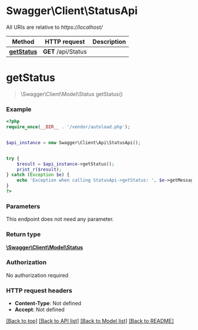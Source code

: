 # Swagger\Client\StatusApi

All URIs are relative to *https://localhost/*

Method | HTTP request | Description
------------- | ------------- | -------------
[**getStatus**](StatusApi.md#getStatus) | **GET** /api/Status | 




# **getStatus**
> \Swagger\Client\Model\Status getStatus()



### Example 
```php
<?php
require_once(__DIR__ . '/vendor/autoload.php');


$api_instance = new Swagger\Client\Api\StatusApi();


try { 
    $result = $api_instance->getStatus();
    print_r($result);
} catch (Exception $e) {
    echo 'Exception when calling StatusApi->getStatus: ', $e->getMessage(), "\n";
}
?>
```

### Parameters
This endpoint does not need any parameter.


### Return type

[**\Swagger\Client\Model\Status**](Status.md)

### Authorization

No authorization required

### HTTP request headers

 - **Content-Type**: Not defined
 - **Accept**: Not defined

[[Back to top]](#) [[Back to API list]](../README.md#documentation-for-api-endpoints) [[Back to Model list]](../README.md#documentation-for-models) [[Back to README]](../README.md)



